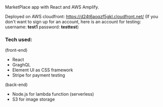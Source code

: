 MarketPlace app with React and AWS Amplify.

Deployed on AWS cloudfront: https://d24t6aoqzf5gkl.cloudfront.net/
(If you don't want to sign up for an account, here is an account for testing: 
  username: **test1**
  password: **testtest**)
  

### Tech used:

(front-end)
- React
- GraghQL
- Element UI as CSS framework
- Stripe for payment testing

(back-end)
- Node.js for lambda function (serverless)
- S3 for image storage
